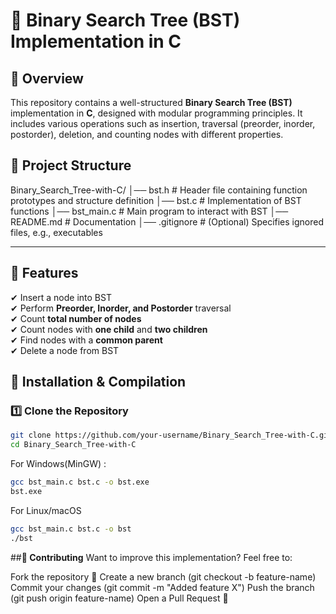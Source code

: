 # **🌳 Binary Search Tree (BST) Implementation in C**

## **📌 Overview**  
This repository contains a well-structured **Binary Search Tree (BST)** implementation in **C**, designed with modular programming principles. It includes various operations such as insertion, traversal (preorder, inorder, postorder), deletion, and counting nodes with different properties.


## **📂 Project Structure**
Binary_Search_Tree-with-C/
│── bst.h         # Header file containing function prototypes and structure definition
│── bst.c         # Implementation of BST functions
│── bst_main.c    # Main program to interact with BST
│── README.md     # Documentation
│── .gitignore    # (Optional) Specifies ignored files, e.g., executables


---

## **🚀 Features**
✔ Insert a node into BST  
✔ Perform **Preorder, Inorder, and Postorder** traversal  
✔ Count **total number of nodes**  
✔ Count nodes with **one child** and **two children**  
✔ Find nodes with a **common parent**  
✔ Delete a node from BST  


## **🔧 Installation & Compilation**
### **1️⃣ Clone the Repository**
```sh
git clone https://github.com/your-username/Binary_Search_Tree-with-C.git
cd Binary_Search_Tree-with-C
```

For Windows(MinGW) :
```sh
gcc bst_main.c bst.c -o bst.exe
bst.exe
```
For Linux/macOS
```sh
gcc bst_main.c bst.c -o bst
./bst
```

##**🤝 Contributing**
Want to improve this implementation? Feel free to:

Fork the repository 🍴
Create a new branch (git checkout -b feature-name)
Commit your changes (git commit -m "Added feature X")
Push the branch (git push origin feature-name)
Open a Pull Request 🚀




